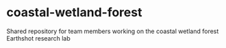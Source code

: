 # coastal-wetland-forest
Shared repository for team members working on the coastal wetland forest Earthshot research lab
